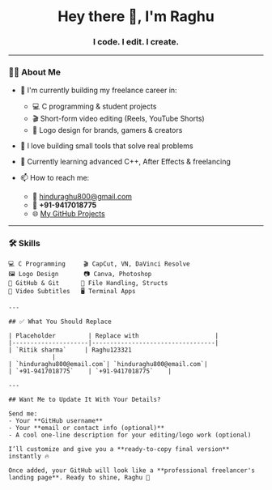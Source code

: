 <h1 align="center">Hey there 👋, I'm Raghu</h1>
<h3 align="center">I code. I edit. I create.</h3>

---

### 👨‍💻 About Me

- 🔭 I'm currently building my freelance career in:
  - 💻 C programming & student projects
  - 🎬 Short-form video editing (Reels, YouTube Shorts)
  - 🎨 Logo design for brands, gamers & creators

- 🎯 I love building small tools that solve real problems

- 🧠 Currently learning advanced C++, After Effects & freelancing

- 📫 How to reach me:  
  - 📧 hinduraghu800@gmail.com  
  - 📱 **+91-9417018775**  
  - 🌐 [My GitHub Projects](https://github.com/YOUR_USERNAME?tab=repositories)

---

### 🛠️ Skills

```text
💻 C Programming     🎬 CapCut, VN, DaVinci Resolve  
🖼️ Logo Design       📷 Canva, Photoshop  
🧰 GitHub & Git      📂 File Handling, Structs  
📎 Video Subtitles   🖥️ Terminal Apps

---

## ✅ What You Should Replace

| Placeholder         | Replace with                     |
|---------------------|----------------------------------|
| `Ritik sharma`     | Raghu123321
            |
| `hinduraghu800@email.com`| `hinduraghu800@email.com`|
| `+91-9417018775`    | `+91-9417018775`    |

---

## Want Me to Update It With Your Details?

Send me:
- Your **GitHub username**
- Your **email or contact info (optional)**
- A cool one-line description for your editing/logo work (optional)

I’ll customize and give you a **ready-to-copy final version** instantly 🔥

Once added, your GitHub will look like a **professional freelancer's landing page**. Ready to shine, Raghu 💙
